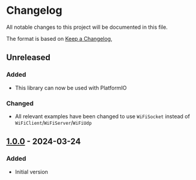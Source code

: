 # Changelog
All notable changes to this project will be documented in this file.

The format is based on [Keep a Changelog](https://keepachangelog.com/en/1.0.0/),

## Unreleased

### Added
- This library can now be used with PlatformIO

### Changed
- All relevant examples have been changed to use `WiFiSocket` instead of `WiFiClient`/`WiFiServer`/`WiFiUdp`

## [1.0.0] - 2024-03-24

### Added
- Initial version

[1.0.0]: https://github.com/gershnik/BetterWiFiNINA/releases/v1.0.0
